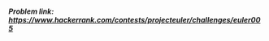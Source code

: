 ##### Problem link: <a href="https://www.hackerrank.com/contests/projecteuler/challenges/euler005" target="_blank">https://www.hackerrank.com/contests/projecteuler/challenges/euler005</a>